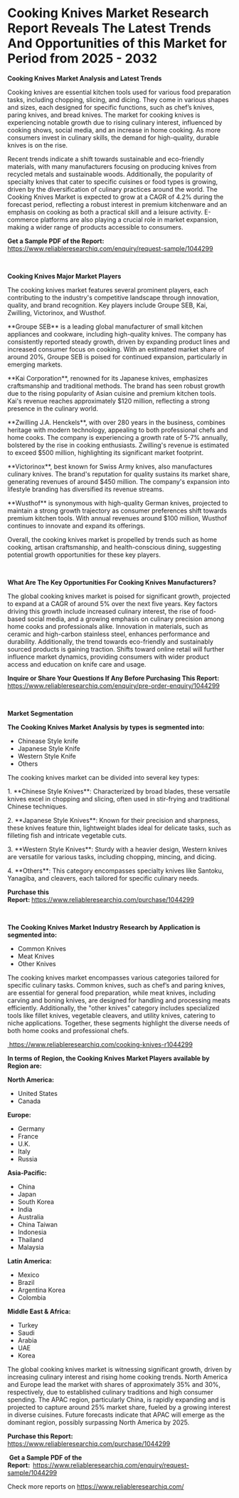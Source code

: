 <p><h1>Cooking Knives Market Research Report Reveals The Latest Trends And Opportunities of this Market for Period from 2025 - 2032</h1></p><p><strong>Cooking Knives Market Analysis and Latest Trends</strong></p>
<p><p>Cooking knives are essential kitchen tools used for various food preparation tasks, including chopping, slicing, and dicing. They come in various shapes and sizes, each designed for specific functions, such as chef’s knives, paring knives, and bread knives. The market for cooking knives is experiencing notable growth due to rising culinary interest, influenced by cooking shows, social media, and an increase in home cooking. As more consumers invest in culinary skills, the demand for high-quality, durable knives is on the rise.</p><p>Recent trends indicate a shift towards sustainable and eco-friendly materials, with many manufacturers focusing on producing knives from recycled metals and sustainable woods. Additionally, the popularity of specialty knives that cater to specific cuisines or food types is growing, driven by the diversification of culinary practices around the world. The Cooking Knives Market is expected to grow at a CAGR of 4.2% during the forecast period, reflecting a robust interest in premium kitchenware and an emphasis on cooking as both a practical skill and a leisure activity. E-commerce platforms are also playing a crucial role in market expansion, making a wider range of products accessible to consumers.</p></p>
<p><strong>Get a Sample PDF of the Report:&nbsp;</strong> <a href="https://www.reliableresearchiq.com/enquiry/request-sample/1044299?utm_campaign=2455&utm_medium=2&utm_source=Github&utm_content=ia&utm_term=04042025&utm_id=cooking-knives">https://www.reliableresearchiq.com/enquiry/request-sample/1044299</a></p>
<p>&nbsp;</p>
<p><strong>Cooking Knives Major Market Players</strong></p>
<p><p>The cooking knives market features several prominent players, each contributing to the industry's competitive landscape through innovation, quality, and brand recognition. Key players include Groupe SEB, Kai, Zwilling, Victorinox, and Wusthof.</p><p>**Groupe SEB** is a leading global manufacturer of small kitchen appliances and cookware, including high-quality knives. The company has consistently reported steady growth, driven by expanding product lines and increased consumer focus on cooking. With an estimated market share of around 20%, Groupe SEB is poised for continued expansion, particularly in emerging markets.</p><p>**Kai Corporation**, renowned for its Japanese knives, emphasizes craftsmanship and traditional methods. The brand has seen robust growth due to the rising popularity of Asian cuisine and premium kitchen tools. Kai's revenue reaches approximately $120 million, reflecting a strong presence in the culinary world.</p><p>**Zwilling J.A. Henckels**, with over 280 years in the business, combines heritage with modern technology, appealing to both professional chefs and home cooks. The company is experiencing a growth rate of 5-7% annually, bolstered by the rise in cooking enthusiasts. Zwilling's revenue is estimated to exceed $500 million, highlighting its significant market footprint.</p><p>**Victorinox**, best known for Swiss Army knives, also manufactures culinary knives. The brand's reputation for quality sustains its market share, generating revenues of around $450 million. The company's expansion into lifestyle branding has diversified its revenue streams.</p><p>**Wusthof** is synonymous with high-quality German knives, projected to maintain a strong growth trajectory as consumer preferences shift towards premium kitchen tools. With annual revenues around $100 million, Wusthof continues to innovate and expand its offerings.</p><p>Overall, the cooking knives market is propelled by trends such as home cooking, artisan craftsmanship, and health-conscious dining, suggesting potential growth opportunities for these key players.</p></p>
<p>&nbsp;</p>
<p><strong>What Are The Key Opportunities For Cooking Knives Manufacturers?</strong></p>
<p><p>The global cooking knives market is poised for significant growth, projected to expand at a CAGR of around 5% over the next five years. Key factors driving this growth include increased culinary interest, the rise of food-based social media, and a growing emphasis on culinary precision among home cooks and professionals alike. Innovation in materials, such as ceramic and high-carbon stainless steel, enhances performance and durability. Additionally, the trend towards eco-friendly and sustainably sourced products is gaining traction. Shifts toward online retail will further influence market dynamics, providing consumers with wider product access and education on knife care and usage.</p></p>
<p><strong>Inquire or Share Your Questions If Any Before Purchasing This Report:</strong> <a href="https://www.reliableresearchiq.com/enquiry/pre-order-enquiry/1044299?utm_campaign=2455&utm_medium=2&utm_source=Github&utm_content=ia&utm_term=04042025&utm_id=cooking-knives">https://www.reliableresearchiq.com/enquiry/pre-order-enquiry/1044299</a></p>
<p>&nbsp;</p>
<p><strong>Market Segmentation</strong></p>
<p><strong>The Cooking Knives Market Analysis by types is segmented into:</strong></p>
<p><ul><li>Chinease Style knife</li><li>Japanese Style Knife</li><li>Western Style Knife</li><li>Others</li></ul></p>
<p><p>The cooking knives market can be divided into several key types: </p><p>1. **Chinese Style Knives**: Characterized by broad blades, these versatile knives excel in chopping and slicing, often used in stir-frying and traditional Chinese techniques.</p><p>2. **Japanese Style Knives**: Known for their precision and sharpness, these knives feature thin, lightweight blades ideal for delicate tasks, such as filleting fish and intricate vegetable cuts.</p><p>3. **Western Style Knives**: Sturdy with a heavier design, Western knives are versatile for various tasks, including chopping, mincing, and dicing.</p><p>4. **Others**: This category encompasses specialty knives like Santoku, Yanagiba, and cleavers, each tailored for specific culinary needs.</p></p>
<p><strong>Purchase this Report:&nbsp;</strong><a href="https://www.reliableresearchiq.com/purchase/1044299?utm_campaign=2455&utm_medium=2&utm_source=Github&utm_content=ia&utm_term=04042025&utm_id=cooking-knives">https://www.reliableresearchiq.com/purchase/1044299</a></p>
<p>&nbsp;</p>
<p><strong>The Cooking Knives Market Industry Research by Application is segmented into:</strong></p>
<p><ul><li>Common Knives</li><li>Meat Knives</li><li>Other Knives</li></ul></p>
<p><p>The cooking knives market encompasses various categories tailored for specific culinary tasks. Common knives, such as chef’s and paring knives, are essential for general food preparation, while meat knives, including carving and boning knives, are designed for handling and processing meats efficiently. Additionally, the "other knives" category includes specialized tools like fillet knives, vegetable cleavers, and utility knives, catering to niche applications. Together, these segments highlight the diverse needs of both home cooks and professional chefs.</p></p>
<p><a href="https://www.reliableresearchiq.com/cooking-knives-r1044299?utm_campaign=2455&utm_medium=2&utm_source=Github&utm_content=ia&utm_term=04042025&utm_id=cooking-knives">&nbsp;https://www.reliableresearchiq.com/cooking-knives-r1044299</a></p>
<p><strong>In terms of Region, the Cooking Knives Market Players available by Region are:</strong></p>
<p>
    <p> <strong> North America: </strong>
        <ul>
            <li>United States</li>
            <li>Canada</li>
        </ul>
        </p> 
    <p> <strong> Europe: </strong>
        <ul>
            <li>Germany</li>
            <li>France</li>
            <li>U.K.</li>
            <li>Italy</li>
            <li>Russia</li>
        </ul>
        </p> 
    <p> <strong> Asia-Pacific: </strong>
        <ul>
            <li>China</li>
            <li>Japan</li>
            <li>South Korea</li>
            <li>India</li>
            <li>Australia</li>
            <li>China Taiwan</li>
            <li>Indonesia</li>
            <li>Thailand</li>
            <li>Malaysia</li>
        </ul>
        </p> 
    <p> <strong> Latin America: </strong>
        <ul>
            <li>Mexico</li>
            <li>Brazil</li>
            <li>Argentina Korea</li>
            <li>Colombia</li>
        </ul>
        </p> 
    <p> <strong> Middle East & Africa: </strong>
        <ul>
            <li>Turkey</li>
            <li>Saudi</li>
            <li>Arabia</li>
            <li>UAE</li>
            <li>Korea</li>
        </ul>
    </p>
    </p>
<p><p>The global cooking knives market is witnessing significant growth, driven by increasing culinary interest and rising home cooking trends. North America and Europe lead the market with shares of approximately 35% and 30%, respectively, due to established culinary traditions and high consumer spending. The APAC region, particularly China, is rapidly expanding and is projected to capture around 25% market share, fueled by a growing interest in diverse cuisines. Future forecasts indicate that APAC will emerge as the dominant region, possibly surpassing North America by 2025.</p></p>
<p><strong>Purchase this Report: </strong><a href="https://www.reliableresearchiq.com/purchase/1044299?utm_campaign=2455&utm_medium=2&utm_source=Github&utm_content=ia&utm_term=04042025&utm_id=cooking-knives">https://www.reliableresearchiq.com/purchase/1044299</a></p>
<p>&nbsp;<strong>Get a Sample PDF of the Report:&nbsp;&nbsp;</strong><a href="https://www.reliableresearchiq.com/enquiry/request-sample/1044299?utm_campaign=2455&utm_medium=2&utm_source=Github&utm_content=ia&utm_term=04042025&utm_id=cooking-knives">https://www.reliableresearchiq.com/enquiry/request-sample/1044299</a></p>
<p><strong></strong></p>
<p>Check more reports on <a href="https://www.reliableresearchiq.com/?utm_campaign=2455&utm_medium=2&utm_source=Github&utm_content=ia&utm_term=04042025&utm_id=cooking-knives">https://www.reliableresearchiq.com/</a></p>